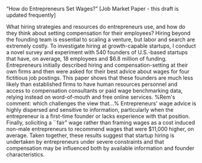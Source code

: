
“How do Entrepreneurs Set Wages?” [Job Market Paper - this draft is updated frequently]

What hiring strategies and resources do entrepreneurs use, and how do they think about setting compensation for their employees? 
Hiring beyond the founding team is essential to scaling a venture, but labor and search are extremely costly. To investigate hiring at growth-capable startups, 
I conduct a novel survey and experiment with 540 founders of U.S.-based startups that have, on average, 18 employees and $6.8 million of funding. 
Entrepreneurs initially described hiring and compensation-setting at their own firms and then were asked for their best advice about wages for four fictitious job postings. 
This paper shows that these founders are much less likely than established firms to have human resources personnel and access to compensation consultants or paid wage benchmarking data, relying instead on word-of-mouth and free online services. %Rem's comment: which challenges the view that...% 
Entrepreneurs' wage advice is highly dispersed and sensitive to information, particularly when the entrepreneur is a first-time founder or lacks experience with that position.
Finally, soliciting a ``fair" wage rather than framing wages as a cost induced non-male entrepreneurs to recommend wages that were $11,000 higher, on average. 
Taken together, these results suggest that startup hiring is undertaken by entrepreneurs under severe constraints and that compensation may be influenced both 
by available information and founder characteristics. 

